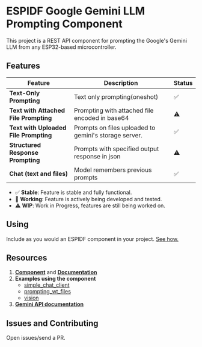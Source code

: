 # ESPIDF Google Gemini LLM Prompting Component

This project is a REST API component for prompting the Google's Gemini LLM from any ESP32-based microcontroller.

## Features

| Feature                          | Description                                         | Status  |
|----------------------------------|-----------------------------------------------------|---------|
| **Text-Only Prompting**          | Text only prompting(oneshot)   |✅      |
| **Text with Attached File Prompting** | Prompting with attached file encoded in base64      | ⚠️      |
| **Text with Uploaded File Prompting** | Prompts on files uploaded to gemini's storage server. | ✅      |
| **Structured Response Prompting** | Prompts with specified output response in json | ⚠️      |
| **Chat (text and files)** | Model remembers previous prompts  | ✅      |

- ✅ **Stable**: Feature is stable and fully functional.
- 🔄 **Working**: Feature is actively being developed and tested.
- ⚠️ **WIP**: Work in Progress, features are still being worked on.


## Using
Include as you would an ESPIDF component in your project. [See how.](https://docs.espressif.com/projects/esp-idf/en/stable/esp32/api-guides/build-system.html)

## Resources
1. [**Component**](https://github.com/dmachinewhisperer/espidf-gemini-rest-api/tree/master/gemini-rest-api) and [**Documentation**](https://github.com/dmachinewhisperer/espidf-gemini-rest-api/tree/master/gemini-rest-api#documentation-wip)
2. **Examples using the component**
   - [simple_chat_client](https://github.com/dmachinewhisperer/espidf-gemini-rest-api/tree/master/examples/simple-chat-client)
   - [prompting_wt_files](https://github.com/dmachinewhisperer/espidf-gemini-rest-api/tree/master/examples/simple-chat-client)
   - [vision]()
3. [**Gemini API documentation**](https://ai.google.dev/gemini-api/doc)

## Issues and Contributing
Open issues/send a PR.
